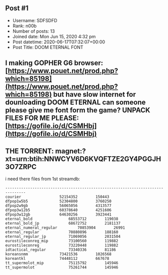 ## Post #1
- Username: SDFSDFD
- Rank: n00b
- Number of posts: 13
- Joined date: Mon Jun 15, 2020 4:32 pm
- Post datetime: 2020-06-17T07:32:07+00:00
- Post Title: DOOM ETERNAL FONT

I making GOPHER G6 browser:
[https://www.pouet.net/prod.php?which=85198](https://www.pouet.net/prod.php?which=85198)
but have slow internet for dounloading DOOM ETERNAL
can someone please give me font form the game?
UNPACK FILES FOR ME PLEASE:
[https://gofile.io/d/CSMHbj](https://gofile.io/d/CSMHbj)
------------
THE TORRENT:
magnet:?xt=urn:btih:NNWCYV6D6KVQFTZE2GY4PGGJH3O7ZRPC
-------------
i need there files from 1st streamdb:

```
-------------------------------------------------------------------------------
courier					52154352		150443
dfpop1w5b5				52304800		3760250
dfpop2w9gb				56065056		4313577
dfpop3w12b5				60378640		4251606
dfpop3w12gb				64630256		3923441
eternal_bold				68553712		119038
eternal_bold_jp				68672752		2181137
eternal_numeral_regular			70853904		26991
eternal_regular				70880896		188160
eternal_regular_jp			71069056		2031504
eurostileconreg_mip			73100560		119882
eurostileconreg				73220448		119882
idtactical_regular			73340336		81186
koreansnmm				73421536		1026568
koreantkl				74448112		667678
tt_supermolot_mip			75115792		145946
tt_supermolot				75261744		145946

```
